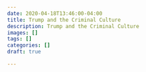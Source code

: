 ```yaml
---
date: 2020-04-18T13:46:00-04:00
title: Trump and the Criminal Culture
description: Trump and the Criminal Culture
images: []
tags: []
categories: []
draft: true

---
```

